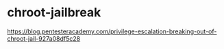 # chroot-jailbreak

<https://blog.pentesteracademy.com/privilege-escalation-breaking-out-of-chroot-jail-927a08df5c28>
